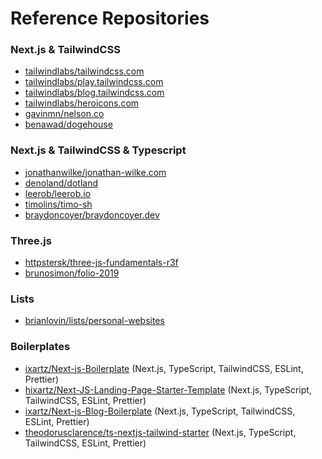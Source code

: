 # Reference Repositories

### Next.js & TailwindCSS
* [tailwindlabs/tailwindcss.com](https://github.com/tailwindlabs/tailwindcss.com)
* [tailwindlabs/play.tailwindcss.com](https://github.com/tailwindlabs/play.tailwindcss.com)
* [tailwindlabs/blog.tailwindcss.com](https://github.com/tailwindlabs/blog.tailwindcss.com)
* [tailwindlabs/heroicons.com](https://github.com/tailwindlabs/heroicons.com)
* [gavinmn/nelson.co](https://github.com/gavinmn/nelson.co)
* [benawad/dogehouse](https://github.com/benawad/dogehouse/tree/staging/kibbeh)

### Next.js & TailwindCSS & Typescript
* [jonathanwilke/jonathan-wilke.com](https://github.com/jonathanwilke/jonathan-wilke.com)
* [denoland/dotland](https://github.com/denoland/dotland)
* [leerob/leerob.io](https://github.com/leerob/leerob.io)
* [timolins/timo-sh](https://github.com/timolins/timo-sh)
* [braydoncoyer/braydoncoyer.dev](https://github.com/braydoncoyer/braydoncoyer.dev)

### Three.js
* [httpstersk/three-js-fundamentals-r3f](https://github.com/httpstersk/three-js-fundamentals-r3f)
* [brunosimon/folio-2019](https://github.com/brunosimon/folio-2019)

### Lists
* [brianlovin/lists/personal-websites](https://github.com/stars/brianlovin/lists/personal-websites)

### Boilerplates
* [ixartz/Next-js-Boilerplate](https://github.com/ixartz/Next-js-Boilerplate) (Next.js, TypeScript, TailwindCSS, ESLint, Prettier)
* [hixartz/Next-JS-Landing-Page-Starter-Template](https://github.com/ixartz/Next-JS-Landing-Page-Starter-Template) (Next.js, TypeScript, TailwindCSS, ESLint, Prettier)
* [ixartz/Next-js-Blog-Boilerplate](https://github.com/ixartz/Next-js-Blog-Boilerplate) (Next.js, TypeScript, TailwindCSS, ESLint, Prettier)
* [theodorusclarence/ts-nextjs-tailwind-starter](https://github.com/theodorusclarence/ts-nextjs-tailwind-starter) (Next.js, TypeScript, TailwindCSS, ESLint, Prettier)

